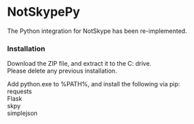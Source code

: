 # NotSkypePy
The Python integration for NotSkype has been re-implemented.  

### Installation
Download the ZIP file, and extract it to the C: drive.  
Please delete any previous installation.  
  
Add python.exe to %PATH%, and install the following via pip:  
requests  
Flask  
skpy  
simplejson  